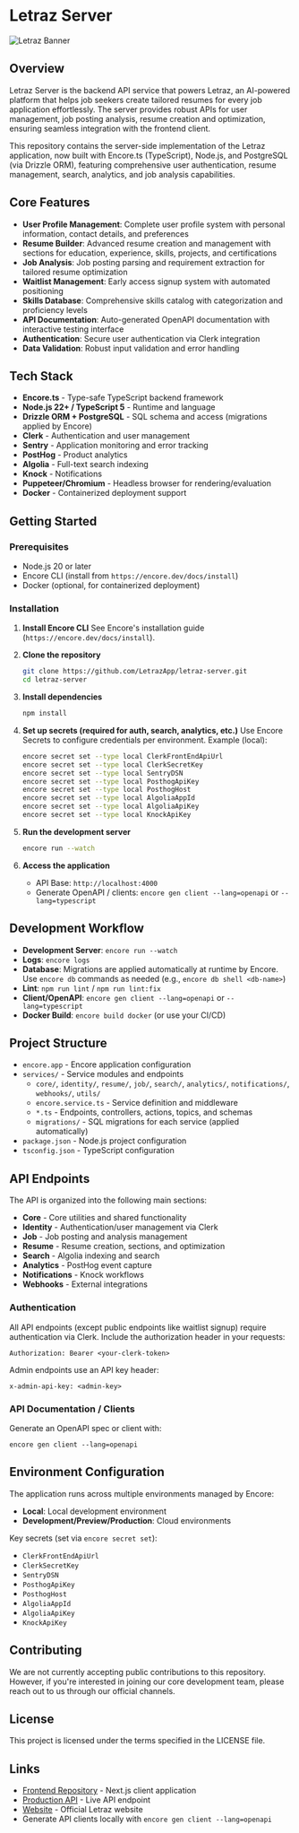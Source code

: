 # Letraz Server

![Letraz Banner](https://i.imgur.com/pLMcA9a.png)

## Overview

Letraz Server is the backend API service that powers Letraz, an AI-powered platform that helps job seekers create tailored resumes for every job application effortlessly. The server provides robust APIs for user management, job posting analysis, resume creation and optimization, ensuring seamless integration with the frontend client.

This repository contains the server-side implementation of the Letraz application, now built with Encore.ts (TypeScript), Node.js, and PostgreSQL (via Drizzle ORM), featuring comprehensive user authentication, resume management, search, analytics, and job analysis capabilities.

## Core Features

* **User Profile Management**: Complete user profile system with personal information, contact details, and preferences
* **Resume Builder**: Advanced resume creation and management with sections for education, experience, skills, projects, and certifications
* **Job Analysis**: Job posting parsing and requirement extraction for tailored resume optimization
* **Waitlist Management**: Early access signup system with automated positioning
* **Skills Database**: Comprehensive skills catalog with categorization and proficiency levels
* **API Documentation**: Auto-generated OpenAPI documentation with interactive testing interface
* **Authentication**: Secure user authentication via Clerk integration
* **Data Validation**: Robust input validation and error handling

## Tech Stack

* **Encore.ts** - Type-safe TypeScript backend framework
* **Node.js 22+ / TypeScript 5** - Runtime and language
* **Drizzle ORM + PostgreSQL** - SQL schema and access (migrations applied by Encore)
* **Clerk** - Authentication and user management
* **Sentry** - Application monitoring and error tracking
* **PostHog** - Product analytics
* **Algolia** - Full-text search indexing
* **Knock** - Notifications
* **Puppeteer/Chromium** - Headless browser for rendering/evaluation
* **Docker** - Containerized deployment support

## Getting Started

### Prerequisites

* Node.js 20 or later
* Encore CLI (install from `https://encore.dev/docs/install`)
* Docker (optional, for containerized deployment)

### Installation

1. **Install Encore CLI**
   See Encore's installation guide (`https://encore.dev/docs/install`).

2. **Clone the repository**
   ```bash
   git clone https://github.com/LetrazApp/letraz-server.git
   cd letraz-server
   ```

3. **Install dependencies**
   ```bash
   npm install
   ```

4. **Set up secrets (required for auth, search, analytics, etc.)**
   Use Encore Secrets to configure credentials per environment. Example (local):
   ```bash
   encore secret set --type local ClerkFrontEndApiUrl
   encore secret set --type local ClerkSecretKey
   encore secret set --type local SentryDSN
   encore secret set --type local PosthogApiKey
   encore secret set --type local PosthogHost
   encore secret set --type local AlgoliaAppId
   encore secret set --type local AlgoliaApiKey
   encore secret set --type local KnockApiKey
   ```

5. **Run the development server**
   ```bash
   encore run --watch
   ```

6. **Access the application**
    - API Base: `http://localhost:4000`
    - Generate OpenAPI / clients: `encore gen client --lang=openapi` or `--lang=typescript`

## Development Workflow

* **Development Server**: `encore run --watch`
* **Logs**: `encore logs`
* **Database**: Migrations are applied automatically at runtime by Encore. Use `encore db` commands as needed (e.g., `encore db shell <db-name>`)
* **Lint**: `npm run lint` / `npm run lint:fix`
* **Client/OpenAPI**: `encore gen client --lang=openapi` or `--lang=typescript`
* **Docker Build**: `encore build docker` (or use your CI/CD)

## Project Structure

* `encore.app` - Encore application configuration
* `services/` - Service modules and endpoints
  * `core/`, `identity/`, `resume/`, `job/`, `search/`, `analytics/`, `notifications/`, `webhooks/`, `utils/`
  * `encore.service.ts` - Service definition and middleware
  * `*.ts` - Endpoints, controllers, actions, topics, and schemas
  * `migrations/` - SQL migrations for each service (applied automatically)
* `package.json` - Node.js project configuration
* `tsconfig.json` - TypeScript configuration

## API Endpoints

The API is organized into the following main sections:

* **Core** - Core utilities and shared functionality
* **Identity** - Authentication/user management via Clerk
* **Job** - Job posting and analysis management
* **Resume** - Resume creation, sections, and optimization
* **Search** - Algolia indexing and search
* **Analytics** - PostHog event capture
* **Notifications** - Knock workflows
* **Webhooks** - External integrations

### Authentication

All API endpoints (except public endpoints like waitlist signup) require authentication via Clerk. Include the authorization header in your requests:

```
Authorization: Bearer <your-clerk-token>
```

Admin endpoints use an API key header:

```
x-admin-api-key: <admin-key>
```

### API Documentation / Clients

Generate an OpenAPI spec or client with:

```
encore gen client --lang=openapi
```

## Environment Configuration

The application runs across multiple environments managed by Encore:

* **Local**: Local development environment
* **Development/Preview/Production**: Cloud environments

Key secrets (set via `encore secret set`):
- `ClerkFrontEndApiUrl`
- `ClerkSecretKey`
- `SentryDSN`
- `PosthogApiKey`
- `PosthogHost`
- `AlgoliaAppId`
- `AlgoliaApiKey`
- `KnockApiKey`

## Contributing

We are not currently accepting public contributions to this repository. However, if you're interested in joining our core development team, please reach out to us through our official channels.

## License

This project is licensed under the terms specified in the LICENSE file.

## Links

* [Frontend Repository](https://github.com/pingSubhajit/letraz) - Next.js client application  
* [Production API](https://api.letraz.app/api/v1/) - Live API endpoint
* [Website](https://letraz.app) - Official Letraz website
* Generate API clients locally with `encore gen client --lang=openapi`

